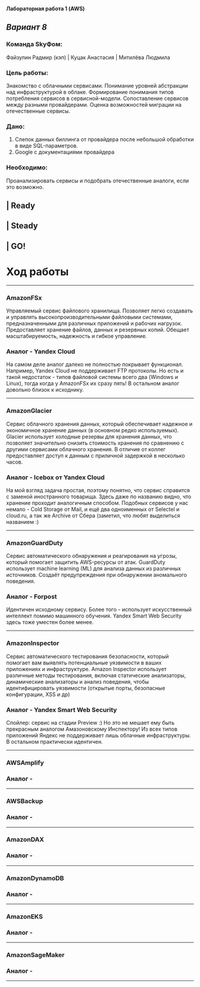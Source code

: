 **Лабораторная работа 1 (AWS)**
## *Вариант 8*

### Команда SkyФом:
Файзулин Радмир (кэп) |
Куцак Анастасия |
Митилёва Людмила

### Цель работы:
Знакомство с облачными сервисами. Понимание уровней абстракции над инфраструктурой в облаке. Формирование понимания типов потребления сервисов в сервисной-модели. Сопоставление сервисов между разными провайдерами. Оценка возможностей миграции на отечественные сервисы.

### Дано:
1. Слепок данных биллинга от провайдера после небольшой обработки в виде SQL-параметров.
2. Google с документациями провайдера

### Необходимо:
Проанализировать сервисы и подобрать отечественные аналоги, если это возможно.

## | Ready
## | Steady
## | GO!

# Ход работы
____________
### AmazonFSx
Управляемый сервис файлового хранилища. Позволяет легко создавать и управлять высокопроизводительными файловыми системами, предназначенными для различных приложений и рабочих нагрузок. Предоставляет хранение файлов, данных и резервных копий.
Обещает масштабируемость, надежность и гибкое управление.
### Аналог - Yandex Cloud
На самом деле аналог далеко не полностью покрывает функционал. Например, Yandex Cloud не поддерживает FTP протоколы. Но есть и такой недостаток - типов файловой системы всего два (Windows и Linux), тогда когда у AmazonFSx их сразу пять! В остальном аналог довольно близок к исходнику.
_______________________________________________________________________________
### AmazonGlacier
Cервис облачного хранения данных, который обеспечивает надежное и экономичное хранение данных (в основном редко используемых). Glacier использует холодные резервы для хранения данных, что позволяет значительно снизить стоимость хранения по сравнению с другими сервисами облачного хранения. В отличие от коллег предоставляет доступ к данным с приличной задержкой в несколько часов.
### Аналог - Icebox от Yandex Cloud
На мой взгляд задача простая, поэтому понятно, что сервис справится с заменой иностранного товарища. Здесь даже по названию видно, что хранение проходит аналогичным способом.
Подобных сервисов у нас немало - Cold Storage от Mail, и ещё два одноименных от Selectel и cloud.ru, а так же Archive от Сбера (заметил, что любят выделиться названием :)
_______________________________________________________________________________
### AmazonGuardDuty
Сервис автоматического обнаружения и реагирования на угрозы, который помогает защитить AWS-ресурсы от атак. GuardDuty использует machine learning (ML) для анализа данных из различных источников. Создаёт предупреждения при обнаружении аномального поведения.
### Аналог - Forpost
Идентичен исходному сервису. Более того - использует искусственный интеллект помимо машинного обучения.
Yandex Smart Web Security здесь тоже уместен более менее.
_______________________________________________________________________________
### AmazonInspector
Сервис автоматического тестирования безопасности, который помогает вам выявлять потенциальные уязвимости в ваших приложениях и инфраструктуре. Amazon Inspector использует различные методы тестирования, включая статические анализаторы, динамические анализаторы и анализ поведения, чтобы идентифицировать уязвимости (открытые порты, безопасные конфигурации, XSS и др)
### Аналог - Yandex Smart Web Security
Спойлер: cервис на стадии Preview :)
Но это не мешает ему быть прекрасным аналогом Амазоновскому Инспектору! Из всех типов приложений Яндекс не поддерживает лишь облачные инфраструктуры. В остальном практически идентичен.
_______________________________________________________________________________
### AWSAmplify

### Аналог - 

_______________________________________________________________________________
### AWSBackup

### Аналог - 

_______________________________________________________________________________
### AmazonDAX

### Аналог - 

_______________________________________________________________________________
### AmazonDynamoDB

### Аналог - 

_______________________________________________________________________________
### AmazonEKS

### Аналог - 

_______________________________________________________________________________
### AmazonSageMaker

### Аналог - 

_______________________________________________________________________________











